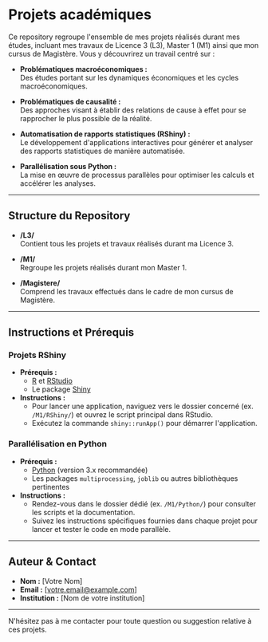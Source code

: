 # Projets académiques

Ce repository regroupe l'ensemble de mes projets réalisés durant mes études, incluant mes travaux de Licence 3 (L3), Master 1 (M1) ainsi que mon cursus de Magistère. Vous y découvrirez un travail centré sur :

- **Problématiques macroéconomiques :**  
  Des études portant sur les dynamiques économiques et les cycles macroéconomiques.

- **Problématiques de causalité :**  
  Des approches visant à établir des relations de cause à effet pour se rapprocher le plus possible de la réalité.

- **Automatisation de rapports statistiques (RShiny) :**  
  Le développement d'applications interactives pour générer et analyser des rapports statistiques de manière automatisée.

- **Parallélisation sous Python :**  
  La mise en œuvre de processus parallèles pour optimiser les calculs et accélérer les analyses.

---

## Structure du Repository

- **/L3/**  
  Contient tous les projets et travaux réalisés durant ma Licence 3.

- **/M1/**  
  Regroupe les projets réalisés durant mon Master 1.

- **/Magistere/**  
  Comprend les travaux effectués dans le cadre de mon cursus de Magistère.

---

## Instructions et Prérequis

### Projets RShiny
- **Prérequis :**  
  - [R](https://www.r-project.org/) et [RStudio](https://www.rstudio.com/)  
  - Le package [Shiny](https://shiny.rstudio.com/)
- **Instructions :**  
  - Pour lancer une application, naviguez vers le dossier concerné (ex. `/M1/RShiny/`) et ouvrez le script principal dans RStudio.
  - Exécutez la commande `shiny::runApp()` pour démarrer l'application.

### Parallélisation en Python
- **Prérequis :**  
  - [Python](https://www.python.org/) (version 3.x recommandée)
  - Les packages `multiprocessing`, `joblib` ou autres bibliothèques pertinentes
- **Instructions :**  
  - Rendez-vous dans le dossier dédié (ex. `/M1/Python/`) pour consulter les scripts et la documentation.
  - Suivez les instructions spécifiques fournies dans chaque projet pour lancer et tester le code en mode parallèle.

---

## Auteur & Contact

- **Nom :** [Votre Nom]  
- **Email :** [votre.email@example.com]  
- **Institution :** [Nom de votre institution]

---

N'hésitez pas à me contacter pour toute question ou suggestion relative à ces projets.
